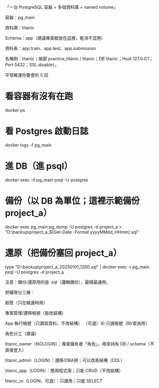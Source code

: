 
「一台 PostgreSQL 容器 + 多個資料庫 + named volume」


容器：pg_main

資料庫：titanic

Schema：app（建議專案都放在這裡，乾淨不混用）

資料表：app.train、app.test、app.submission


名稱例：titanic；帳密 practice_titanic / titanic；DB titanic；Host 127.0.0.1；Port 5432；SSL disable）。


平常維運你要會的 5 招
# 看容器有沒有在跑
docker ps

# 看 Postgres 啟動日誌
docker logs -f pg_main

# 進 DB（進 psql）
docker exec -it pg_main psql -U postgres

# 備份（以 DB 為單位；這裡示範備份 project_a）
docker exec pg_main pg_dump -U postgres -d project_a > "D:\backup\project_a_$(Get-Date -Format yyyyMMdd_HHmm).sql"

# 還原（把備份塞回 project_a）
type "D:\backup\project_a_20250101_1200.sql" | docker exec -i pg_main psql -U postgres -d project_a


注意：備份/還原用的是 .sql（邏輯備份），最穩最通用。


把權限分三層：

超管（只在維運時用）

專案管理/遷移帳號（能改結構）

App 執行帳號（只讀寫資料、不改結構）
（可選）4) 只讀帳號（BI/查詢用）

角色分工（建議）

titanic_owner（NOLOGIN）：專案擁有者「角色」，用來持有 DB / schema（不直接登入）

titanic_admin（LOGIN）：遷移/DBA用；可以改表結構（DDL）

titanic_app（LOGIN）：應用程式用；只能 CRUD（不改結構）

titanic_ro（LOGIN，可選）：只讀用；只能 SELECT





















